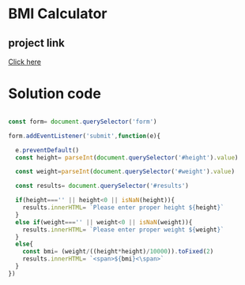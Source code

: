 # BMI Calculator

## project link
[Click here](https://stackblitz.com/edit/dom-project-chaiaurcode-6cwcij?file=2-BMICalculator%2Findex.html,2-BMICalculator%2Fchaiaurcode.js)


# Solution code

```javascript

const form= document.querySelector('form')

form.addEventListener('submit',function(e){

  e.preventDefault()
  const height= parseInt(document.querySelector('#height').value)

  const weight=parseInt(document.querySelector('#weight').value)

  const results= document.querySelector('#results')

  if(height==='' || height<0 || isNaN(height)){
    results.innerHTML= `Please enter proper height ${height}`
  }
  else if(weight==='' || weight<0 || isNaN(weight)){
    results.innerHTML= `Please enter proper weight ${weight}`
  }
  else{
    const bmi= (weight/((height*height)/10000)).toFixed(2)
    results.innerHTML= `<span>${bmi}<\span>`
  }
})


```
